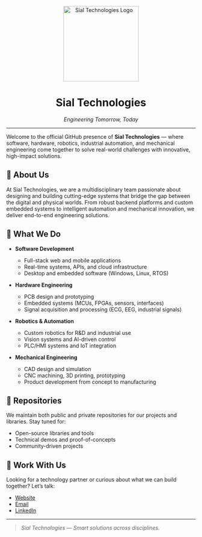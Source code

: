 <p align="center">
  <img src="https://avatars.githubusercontent.com/u/196039600?s=400&u=00d61189112b15077ff2c272d47f1bdc46719a49&v=4" alt="Sial Technologies Logo" width="200"/>
</p>

<h1 align="center">Sial Technologies</h1>
<p align="center"><i>Engineering Tomorrow, Today</i></p>

---

Welcome to the official GitHub presence of **Sial Technologies** — where software, hardware, robotics, industrial automation, and mechanical engineering come together to solve real-world challenges with innovative, high-impact solutions.

## 🚀 About Us

At Sial Technologies, we are a multidisciplinary team passionate about designing and building cutting-edge systems that bridge the gap between the digital and physical worlds. From robust backend platforms and custom embedded systems to intelligent automation and mechanical innovation, we deliver end-to-end engineering solutions.

## 💼 What We Do

- **Software Development**
  - Full-stack web and mobile applications
  - Real-time systems, APIs, and cloud infrastructure
  - Desktop and embedded software (Windows, Linux, RTOS)

- **Hardware Engineering**
  - PCB design and prototyping
  - Embedded systems (MCUs, FPGAs, sensors, interfaces)
  - Signal acquisition and processing (ECG, EEG, industrial signals)

- **Robotics & Automation**
  - Custom robotics for R&D and industrial use
  - Vision systems and AI-driven control
  - PLC/HMI systems and IoT integration

- **Mechanical Engineering**
  - CAD design and simulation
  - CNC machining, 3D printing, prototyping
  - Product development from concept to manufacturing

## 📂 Repositories

We maintain both public and private repositories for our projects and libraries. Stay tuned for:
- Open-source libraries and tools
- Technical demos and proof-of-concepts
- Community-driven projects

## 🤝 Work With Us

Looking for a technology partner or curious about what we can build together? Let’s talk:
- [Website](#)
- [Email](mailto:contact@sial.tech)
- [LinkedIn](#)

---

> _Sial Technologies — Smart solutions across disciplines._
